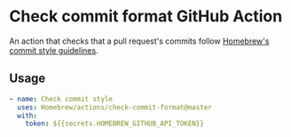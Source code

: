 # Check commit format GitHub Action

An action that checks that a pull request's commits follow [Homebrew's commit style guidelines](https://docs.brew.sh/Formula-Cookbook#commit).

## Usage

```yaml
- name: Check commit style
  uses: Homebrew/actions/check-commit-format@master
  with:
    token: ${{secrets.HOMEBREW_GITHUB_API_TOKEN}}
```
